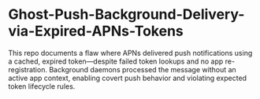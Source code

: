 # Ghost-Push-Background-Delivery-via-Expired-APNs-Tokens
This repo documents a flaw where APNs delivered push notifications using a cached, expired token—despite failed token lookups and no app re-registration. Background daemons processed the message without an active app context, enabling covert push behavior and violating expected token lifecycle rules.
